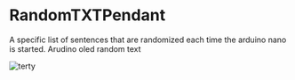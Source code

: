 # RandomTXTPendant
A specific list of sentences that are randomized each time the arduino nano is started.
Arudino oled random text

![terty](https://github.com/pmcmal/RandomTXTPendant/assets/89246706/684b9777-4e82-45d4-b56e-bca25cea3835)
